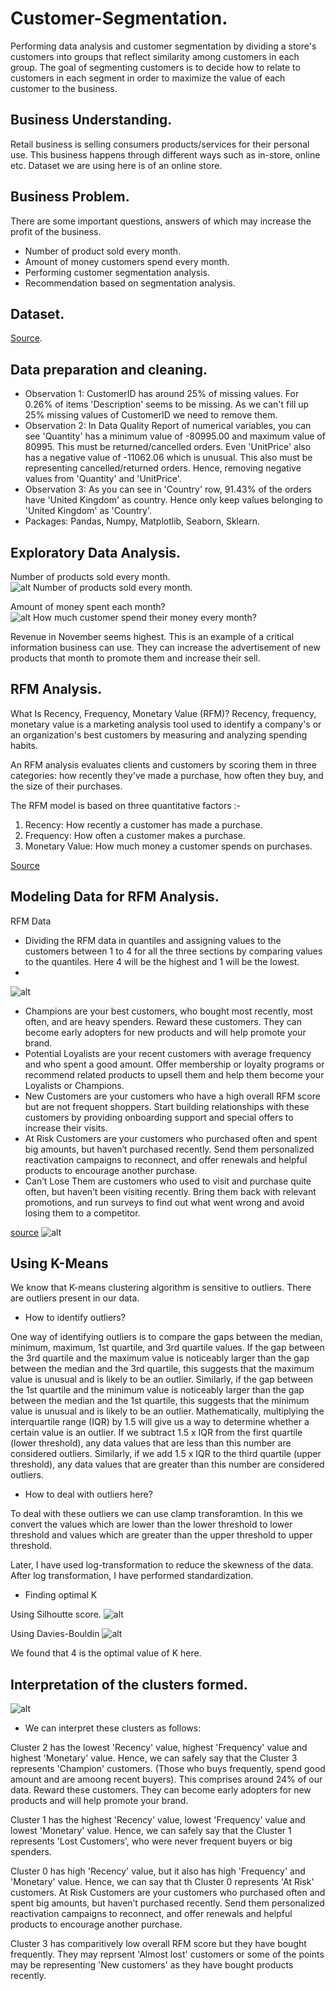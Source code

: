 # Customer-Segmentation.

Performing data analysis and customer segmentation by dividing a store's customers into groups that reflect similarity among customers in each group. The goal of segmenting customers is to decide how to relate to customers in each segment in order to maximize the value of each customer to the business.

## Business Understanding.

Retail business is selling consumers products/services for their personal use. This business happens through different ways such as in-store, online etc. Dataset we are using here is of an online store.

## Business Problem.

There are some important questions, answers of which may increase the profit of the business.
- Number of product sold every month.
- Amount of money customers spend every month.
- Performing customer segmentation analysis.
- Recommendation based on segmentation analysis.

## Dataset.
[Source](https://archive.ics.uci.edu/ml/datasets/online+retail). 

## Data preparation and cleaning.
- Observation 1: CustomerID has around 25% of missing values. For 0.26% of items 'Description' seems to be missing. As we can't fill up 25% missing values of CustomerID we need to remove them.
- Observation 2: In Data Quality Report of numerical variables, you can see 'Quantity' has a minimum value of -80995.00 and maximum value of 80995. This must be returned/cancelled orders. Even 'UnitPrice' also has a negative value of -11062.06 which is unusual. This also must be representing cancelled/returned orders. Hence, removing negative values from 'Quantity' and 'UnitPrice'.
- Observation 3: As you can see in 'Country' row, 91.43% of the orders have 'United Kingdom' as country. Hence only keep values belonging to 'United Kingdom' as 'Country'.
- Packages: Pandas, Numpy, Matplotlib, Seaborn, Sklearn.

## Exploratory Data Analysis.
Number of products sold every month.
![alt Number of products sold every month.](https://github.com/nikhilkarve/Customer-Data-Analysis/blob/main/viz/products.jpeg)

Amount of money spent each month? 
![alt How much customer spend their money every month?](https://github.com/nikhilkarve/Customer-Data-Analysis/blob/main/viz/spending.jpeg)

Revenue in November seems highest. This is an example of a critical information business can use. They can increase the advertisement of new products that month to promote them and increase their sell.

## RFM Analysis.
What Is Recency, Frequency, Monetary Value (RFM)?
Recency, frequency, monetary value is a marketing analysis tool used to identify a company's or an organization's best customers by measuring and analyzing spending habits.

An RFM analysis evaluates clients and customers by scoring them in three categories: how recently they've made a purchase, how often they buy, and the size of their purchases.

The RFM model is based on three quantitative factors :-

1. Recency: How recently a customer has made a purchase.
2. Frequency: How often a customer makes a purchase.
3. Monetary Value: How much money a customer spends on purchases.

[Source](https://www.investopedia.com/terms/r/rfm-recency-frequency-monetary-value.asp)

## Modeling Data for RFM Analysis.
RFM Data
- Dividing the RFM data in quantiles and assigning values to the customers between 1 to 4 for all the three sections by comparing values to the quantiles. Here 4 will be the highest and 1 will be the lowest.
- 
![alt](https://github.com/nikhilkarve/Customer-Data-Analysis/blob/main/dataframes/rf_model.jpeg)

- Champions are your best customers, who bought most recently, most often, and are heavy spenders. Reward these customers. They can become early adopters for new products and will help promote your brand.
- Potential Loyalists are your recent customers with average frequency and who spent a good amount. Offer membership or loyalty programs or recommend related products to upsell them and help them become your Loyalists or Champions.
- New Customers are your customers who have a high overall RFM score but are not frequent shoppers. Start building relationships with these customers by providing onboarding support and special offers to increase their visits.
- At Risk Customers are your customers who purchased often and spent big amounts, but haven’t purchased recently. Send them personalized reactivation campaigns to reconnect, and offer renewals and helpful products to encourage another purchase.
- Can’t Lose Them are customers who used to visit and purchase quite often, but haven’t been visiting recently. Bring them back with relevant promotions, and run surveys to find out what went wrong and avoid losing them to a competitor.

[source](https://clevertap.com/blog/rfm-analysis/)
![alt](https://github.com/nikhilkarve/Customer-Data-Analysis/blob/main/viz/cust_type.jpeg)

## Using K-Means

We know that K-means clustering algorithm is sensitive to outliers. There are outliers present in our data.

- How to identify outliers?

One way of identifying outliers is to compare the gaps between the median, minimum, maximum, 1st quartile, and 3rd quartile values. If the gap between the 3rd quartile and the maximum value is noticeably larger than the gap between the median and the 3rd quartile, this suggests that the maximum value is unusual and is likely to be an outlier. Similarly, if the gap between the 1st quartile and the minimum value is noticeably larger than the gap between the median and the 1st quartile, this suggests that the minimum value is unusual and is likely to be an outlier. Mathematically, multiplying the interquartile range (IQR) by 1.5 will give us a way to determine whether a certain value is an outlier. If we subtract 1.5 x IQR from the first quartile (lower threshold), any data values that are less than this number are considered outliers. Similarly, if we add 1.5 x IQR to the third quartile (upper threshold), any data values that are greater than this number are considered outliers.

- How to deal with outliers here?

To deal with these outliers we can use clamp transforamtion. In this we convert the values which are lower than the lower threshold to lower threshold and values which are greater than the upper threshold to upper threshold.

Later, I have used log-transformation to reduce the skewness of the data. After log transformation, I have performed standardization.

- Finding optimal K

Using Silhoutte score.
![alt](https://github.com/nikhilkarve/Customer-Data-Analysis/blob/main/viz/k-silh.jpeg)

Using Davies-Bouldin
![alt](https://github.com/nikhilkarve/Customer-Data-Analysis/blob/main/viz/davscore.jpeg)

We found that 4 is the optimal value of K here.

## Interpretation of the clusters formed.
![alt](https://github.com/nikhilkarve/Customer-Data-Analysis/blob/main/viz/final_clusters.png)

- We can interpret these clusters as follows:

Cluster 2 has the lowest 'Recency' value, highest 'Frequency' value and highest 'Monetary' value. Hence, we can safely say that the Cluster 3 represents 'Champion' customers. (Those who buys frequently, spend good amount and are amoong recent buyers). This comprises around 24% of our data. Reward these customers. They can become early adopters for new products and will help promote your brand.

Cluster 1 has the highest 'Recency' value, lowest 'Frequency' value and lowest 'Monetary' value. Hence, we can safely say that the Cluster 1 represents 'Lost Customers', who were never frequent buyers or big spenders.

Cluster 0 has high 'Recency' value, but it also has high 'Frequency' and 'Monetary' value. Hence, we can say that th Cluster 0 represents 'At Risk' customers. At Risk Customers are your customers who purchased often and spent big amounts, but haven’t purchased recently. Send them personalized reactivation campaigns to reconnect, and offer renewals and helpful products to encourage another purchase.

Cluster 3 has comparitively low overall RFM score but they have bought frequently. They may reprsent 'Almost lost' customers or some of the points may be representing 'New customers' as they have bought products recently.
